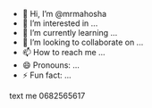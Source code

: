- 👋 Hi, I’m @mrmahosha
- 👀 I’m interested in ...
- 🌱 I’m currently learning ...
- 💞️ I’m looking to collaborate on ...
- 📫 How to reach me ...
- 😄 Pronouns: ...
- ⚡ Fun fact: ...

<!---
mrmahosha/mrmahosha is a ✨ special ✨ repository because its `README.md` (this file) appears on your GitHub profile.
You can click the Preview link to take a look at your changes.
--->
text me 0682565617
